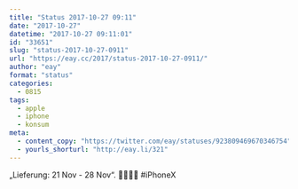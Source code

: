 ```yaml
---
title: "Status 2017-10-27 09:11"
date: "2017-10-27"
datetime: "2017-10-27 09:11:01"
id: "33651"
slug: "status-2017-10-27-0911"
url: "https://eay.cc/2017/status-2017-10-27-0911/"
author: "eay"
format: "status"
categories:
  - 0815
tags:
  - apple
  - iphone
  - konsum
meta:
  - content_copy: "https://twitter.com/eay/statuses/923809469670346754"
  - yourls_shorturl: "http://eay.li/321"
---
```


„Lieferung: 21 Nov - 28 Nov“. 🙏💸💸💸 #iPhoneX
